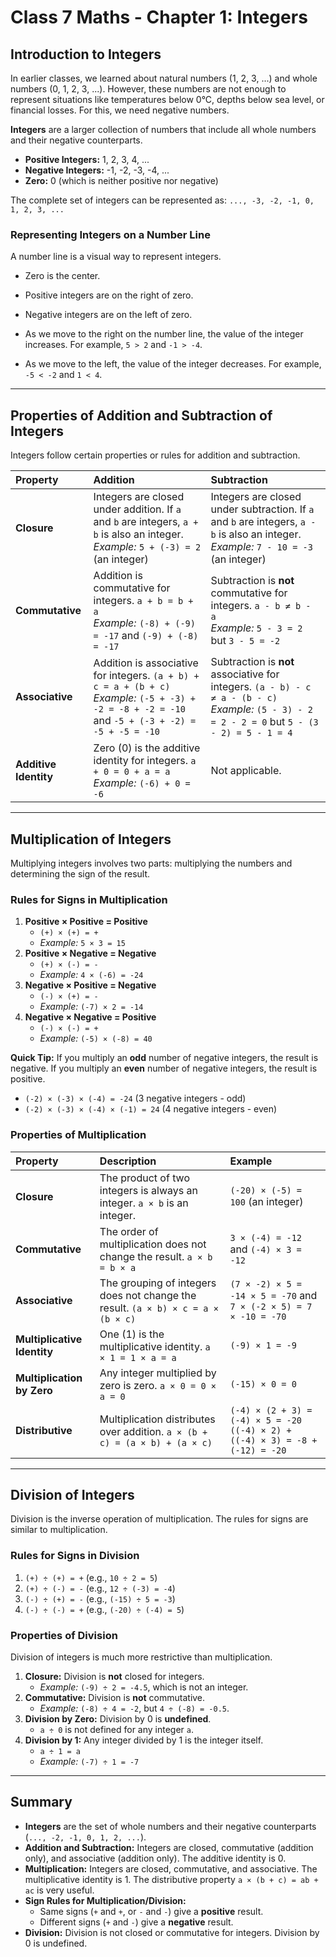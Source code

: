 # Class 7 Maths - Chapter 1: Integers

## Introduction to Integers

In earlier classes, we learned about natural numbers (1, 2, 3, ...) and whole numbers (0, 1, 2, 3, ...). However, these numbers are not enough to represent situations like temperatures below 0°C, depths below sea level, or financial losses. For this, we need negative numbers.

**Integers** are a larger collection of numbers that include all whole numbers and their negative counterparts.

-   **Positive Integers:** 1, 2, 3, 4, ...
-   **Negative Integers:** -1, -2, -3, -4, ...
-   **Zero:** 0 (which is neither positive nor negative)

The complete set of integers can be represented as: `..., -3, -2, -1, 0, 1, 2, 3, ...`

### Representing Integers on a Number Line

A number line is a visual way to represent integers.
-   Zero is the center.
-   Positive integers are on the right of zero.
-   Negative integers are on the left of zero.



-   As we move to the right on the number line, the value of the integer increases. For example, `5 > 2` and `-1 > -4`.
-   As we move to the left, the value of the integer decreases. For example, `-5 < -2` and `1 < 4`.

---

## Properties of Addition and Subtraction of Integers

Integers follow certain properties or rules for addition and subtraction.

| Property | Addition | Subtraction |
| :--- | :--- | :--- |
| **Closure** | Integers are closed under addition. If `a` and `b` are integers, `a + b` is also an integer. <br> *Example:* `5 + (-3) = 2` (an integer) | Integers are closed under subtraction. If `a` and `b` are integers, `a - b` is also an integer. <br> *Example:* `7 - 10 = -3` (an integer) |
| **Commutative** | Addition is commutative for integers. `a + b = b + a` <br> *Example:* `(-8) + (-9) = -17` and `(-9) + (-8) = -17` | Subtraction is **not** commutative for integers. `a - b ≠ b - a` <br> *Example:* `5 - 3 = 2` but `3 - 5 = -2` |
| **Associative** | Addition is associative for integers. `(a + b) + c = a + (b + c)` <br> *Example:* `(-5 + -3) + -2 = -8 + -2 = -10` and `-5 + (-3 + -2) = -5 + -5 = -10` | Subtraction is **not** associative for integers. `(a - b) - c ≠ a - (b - c)` <br> *Example:* `(5 - 3) - 2 = 2 - 2 = 0` but `5 - (3 - 2) = 5 - 1 = 4` |
| **Additive Identity** | Zero (0) is the additive identity for integers. `a + 0 = 0 + a = a` <br> *Example:* `(-6) + 0 = -6` | Not applicable. |

---

## Multiplication of Integers

Multiplying integers involves two parts: multiplying the numbers and determining the sign of the result.

### Rules for Signs in Multiplication

1.  **Positive × Positive = Positive**
    -   `(+) × (+) = +`
    -   *Example:* `5 × 3 = 15`
2.  **Positive × Negative = Negative**
    -   `(+) × (-) = -`
    -   *Example:* `4 × (-6) = -24`
3.  **Negative × Positive = Negative**
    -   `(-) × (+) = -`
    -   *Example:* `(-7) × 2 = -14`
4.  **Negative × Negative = Positive**
    -   `(-) × (-) = +`
    -   *Example:* `(-5) × (-8) = 40`

**Quick Tip:** If you multiply an **odd** number of negative integers, the result is negative. If you multiply an **even** number of negative integers, the result is positive.
-   `(-2) × (-3) × (-4) = -24` (3 negative integers - odd)
-   `(-2) × (-3) × (-4) × (-1) = 24` (4 negative integers - even)

### Properties of Multiplication

| Property | Description | Example |
| :--- | :--- | :--- |
| **Closure** | The product of two integers is always an integer. `a × b` is an integer. | `(-20) × (-5) = 100` (an integer) |
| **Commutative** | The order of multiplication does not change the result. `a × b = b × a` | `3 × (-4) = -12` and `(-4) × 3 = -12` |
| **Associative** | The grouping of integers does not change the result. `(a × b) × c = a × (b × c)` | `(7 × -2) × 5 = -14 × 5 = -70` and `7 × (-2 × 5) = 7 × -10 = -70` |
| **Multiplicative Identity** | One (1) is the multiplicative identity. `a × 1 = 1 × a = a` | `(-9) × 1 = -9` |
| **Multiplication by Zero** | Any integer multiplied by zero is zero. `a × 0 = 0 × a = 0` | `(-15) × 0 = 0` |
| **Distributive** | Multiplication distributes over addition. `a × (b + c) = (a × b) + (a × c)` | `(-4) × (2 + 3) = (-4) × 5 = -20` <br> `((-4) × 2) + ((-4) × 3) = -8 + (-12) = -20` |

---

## Division of Integers

Division is the inverse operation of multiplication. The rules for signs are similar to multiplication.

### Rules for Signs in Division

1.  `(+) ÷ (+) = +` (e.g., `10 ÷ 2 = 5`)
2.  `(+) ÷ (-) = -` (e.g., `12 ÷ (-3) = -4`)
3.  `(-) ÷ (+) = -` (e.g., `(-15) ÷ 5 = -3`)
4.  `(-) ÷ (-) = +` (e.g., `(-20) ÷ (-4) = 5`)

### Properties of Division

Division of integers is much more restrictive than multiplication.

1.  **Closure:** Division is **not** closed for integers.
    -   *Example:* `(-9) ÷ 2 = -4.5`, which is not an integer.
2.  **Commutative:** Division is **not** commutative.
    -   *Example:* `(-8) ÷ 4 = -2`, but `4 ÷ (-8) = -0.5`.
3.  **Division by Zero:** Division by 0 is **undefined**.
    -   `a ÷ 0` is not defined for any integer `a`.
4.  **Division by 1:** Any integer divided by 1 is the integer itself.
    -   `a ÷ 1 = a`
    -   *Example:* `(-7) ÷ 1 = -7`

---

## Summary

-   **Integers** are the set of whole numbers and their negative counterparts (`..., -2, -1, 0, 1, 2, ...`).
-   **Addition and Subtraction:** Integers are closed, commutative (addition only), and associative (addition only). The additive identity is 0.
-   **Multiplication:** Integers are closed, commutative, and associative. The multiplicative identity is 1. The distributive property `a × (b + c) = ab + ac` is very useful.
-   **Sign Rules for Multiplication/Division:**
    -   Same signs (`+` and `+`, or `-` and `-`) give a **positive** result.
    -   Different signs (`+` and `-`) give a **negative** result.
-   **Division:** Division is not closed or commutative for integers. Division by 0 is undefined.